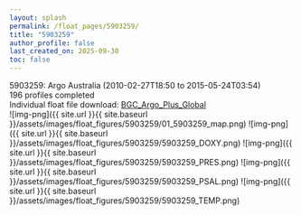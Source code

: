 ```yaml
---
layout: splash
permalink: /float_pages/5903259/
title: "5903259"
author_profile: false
last_created_on: 2025-09-30
toc: false
---
```

 
5903259: Argo Australia (2010-02-27T18:50 to 2015-05-24T03:54)\
196 profiles completed\
Individual float file download: [BGC_Argo_Plus_Global](https://ftp.soest.hawaii.edu/bgc_argo_plus/Individual_Floats/outliers_removed/5903259_Sprof_processed.nc)\
![img-png]({{ site.url }}{{ site.baseurl }}/assets/images/float_figures/5903259/01_5903259_map.png)
![img-png]({{ site.url }}{{ site.baseurl }}/assets/images/float_figures/5903259/5903259_DOXY.png)
![img-png]({{ site.url }}{{ site.baseurl }}/assets/images/float_figures/5903259/5903259_PRES.png)
![img-png]({{ site.url }}{{ site.baseurl }}/assets/images/float_figures/5903259/5903259_PSAL.png)
![img-png]({{ site.url }}{{ site.baseurl }}/assets/images/float_figures/5903259/5903259_TEMP.png)
